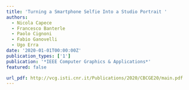 ```yaml
---
title: 'Turning a Smartphone Selfie Into a Studio Portrait '
authors:
  - Nicola Capece
  - Francesco Banterle
  - Paolo Cignoni
  - Fabio Ganovelli
  - Ugo Erra
date: '2020-01-01T00:00:00Z'
publication_types: ['1']
publication: '*IEEE Computer Graphics & Applications*'
featured: false

url_pdf: http://vcg.isti.cnr.it/Publications/2020/CBCGE20/main.pdf
---
```

